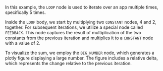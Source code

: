 In this example, the `LOOP` node is used to iterate over an app multiple times, specifically 5 times.

Inside the `LOOP` body, we start by multiplying two `CONSTANT` nodes, 4 and 2, together. For subsequent iterations, we utilize a special node called `FEEDBACK`. This node captures the result of multiplication of the two constants from the previous iteration and multiplies it to a `CONSTANT` node with a value of 2.

To visualize the sum, we employ the `BIG_NUMBER` node, which generates a plotly figure displaying a large number. The figure includes a relative delta, which represents the change relative to the previous iteration.